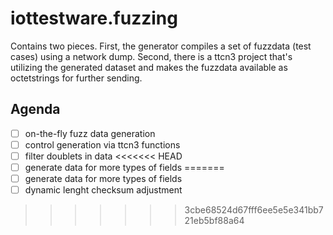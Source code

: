 # iottestware.fuzzing
Contains two pieces. First, the generator compiles a set of fuzzdata (test cases) using a network dump. Second, there is a ttcn3 project that's utilizing the generated dataset and makes the fuzzdata available as octetstrings for further sending.
## Agenda ##
- [ ] on-the-fly fuzz data generation
- [ ] control generation via ttcn3 functions
- [ ] filter doublets in data
<<<<<<< HEAD
- [ ] generate data for more types of fields
=======
- [ ] generate data for more types of fields
- [ ] dynamic lenght checksum adjustment
>>>>>>> 3cbe68524d67fff6ee5e5e341bb721eb5bf88a64
